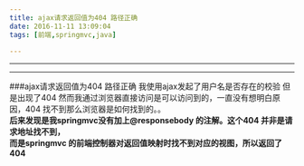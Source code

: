 ```yaml
---
title: ajax请求返回值为404 路径正确
date: 2016-11-11 13:09:04
tags: [前端,springmvc,java]

---
```

---
---
###ajax请求返回值为404  路径正确
我使用ajax发起了用户名是否存在的校验 但是出现了404 然而我通过浏览器直接访问是可以访问到的，一直没有想明白原因，404 找不到那么浏览器是如何找到的。。  
**后来发现是我springmvc没有加上@responsebody 的注解。这个404 并非是请求地址找不到，**  
**而是springmvc 的前端控制器对返回值映射时找不到对应的视图，所以返回了404**